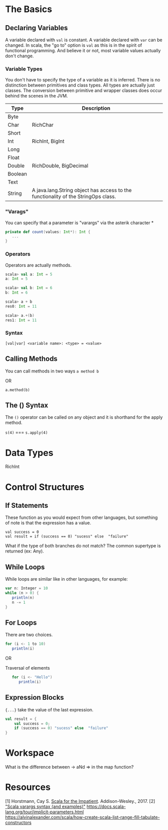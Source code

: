 
# The Basics

## Declaring Variables
A variable declared with `val` is constant.  A variable declared with `var` can be changed.  In scala, the "go to" option is `val` as this is in the spirit of functional programming.  And believe it or not, most variable values actually don't change.

### Variable Types
You don't have to specify the type of a variable as it is inferred.  There is no distinction between primitives and class types.  All types are actually just classes.  The conversion between primitive and wrapper classes does occur behind the scenes in the JVM.

| Type    | Description |
| ------- | ----------- |
| Byte    |        |
| Char    | RichChar       |
| Short   |        |
| Int     | RichInt, BigInt       |
| Long    |        |
| Float   |        |
| Double  | RichDouble, BigDecimal       |
| Boolean |        |
| Text    |        |
| String  | A java.lang.String object has access to the functionality of the StringOps class. |

### "Varags"
You can specify that a parameter is "varargs" via the asterik character *

```scala
private def count(values: Int*): Int {
   ...
}

```

### Operators
Operators are actually methods.

```scala
scala> val a: Int = 5
a: Int = 5

scala> val b: Int = 6
b: Int = 6

scala> a + b
res0: Int = 11

scala> a.+(b)
res1: Int = 11
```

### Syntax
`[val|var] <variable name>: <type> = <value>`

## Calling Methods
You can call methods in two ways
`a method b`

OR

`a.method(b)`

## The () Syntax
The `()` operator can be called on any object and it is shorthand for the apply method.

`s(4)` === `s.apply(4)`

# Data Types
RichInt


# Control Structures

## If Statements
These function as you would expect from other languages, but something of note is that the expression has a value.

```
val success = 0
val result = if (success == 0) "sucess" else  "failure"
```

What if the type of both branches do not match?  The common supertype is returned (ex: Any).


## While Loops
While loops are similar like in other languages, for example:
```scala
var n: Integer = 10
while (n > 0) {
   println(n)
   n -= 1
}
```

## For Loops
There are two choices.
```scala
for (i <- 1 to 10)
   println(i) 
```

OR

Traversal of elements
```scala
   for (i <- "Hello")
      println(i) 
```

## Expression Blocks
`{...}` take the value of the last expression.

```scala
val result = {
	val success = 0;
	if (success == 0) "sucess" else  "failure"
}
```


# Workspace
What is the difference between -> aNd => in the map function?



# Resources
[<a name="scala-for-the-impatient">1</a>] Horstmann, Cay S. [Scala for the Impatient][scala-for-the-impatient]. Addison-Wesley., 2017.
[<a name="alvinalexander-varargs">2</a>] ["Scala varargs syntax (and examples)"][alvinalexander-varargs]
https://docs.scala-lang.org/tour/implicit-parameters.html
https://alvinalexander.com/scala/how-create-scala-list-range-fill-tabulate-constructors


[scala-for-the-impatient]: https://learning.oreilly.com/library/view/scala-for-the/9780134540627/
[alvinalexander-varargs]: https://alvinalexander.com/scala/scala-varargs-syntax-function-examples